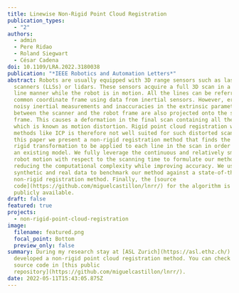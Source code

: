 ```yaml
---
title: Linewise Non-Rigid Point Cloud Registration
publication_types:
  - "2"
authors:
  - admin
  - Pere Ridao
  - Roland Siegwart
  - César Cadena
doi: 10.1109/LRA.2022.3180038
publication: "*IEEE Robotics and Automation Letters*"
abstract: Robots are usually equipped with 3D range sensors such as laser line
  scanners (LLSs) or lidars. These sensors acquire a full 3D scan in a line by
  line manner while the robot is in motion. All the lines can be referred to a
  common coordinate frame using data from inertial sensors. However, errors from
  noisy inertial measurements and inaccuracies in the extrinsic parameters
  between the scanner and the robot frame are also projected onto the shared
  frame. This causes a deformation in the final scan containing all the lines,
  which is known as motion distortion. Rigid point cloud registration with
  methods like ICP is therefore not well suited for such distorted scans. In
  this paper we present a non-rigid registration method that finds the optimal
  rigid transformation to be applied to each line in the scan in order to match
  an existing model. We fully leverage the continuous and relatively smooth
  robot motion with respect to the scanning time to formulate our method
  reducing the computational complexity while improving accuracy. We use
  synthetic and real data to benchmark our method against a state-of-the-art
  non-rigid registration method. Finally, the [source
  code](https://github.com/miguelcastillon/lnrr/) for the algorithm is made
  publicly available.
draft: false
featured: true
projects:
  - non-rigid-point-cloud-registration
image:
  filename: featured.png
  focal_point: Bottom
  preview_only: false
summary: During my research stay at [ASL Zurich](https://asl.ethz.ch/) I
  developed a non-rigid point cloud registration method. You can check out the
  source code in [this public
  repository](https://github.com/miguelcastillon/lnrr/).
date: 2022-05-11T15:43:05.875Z
---
```

